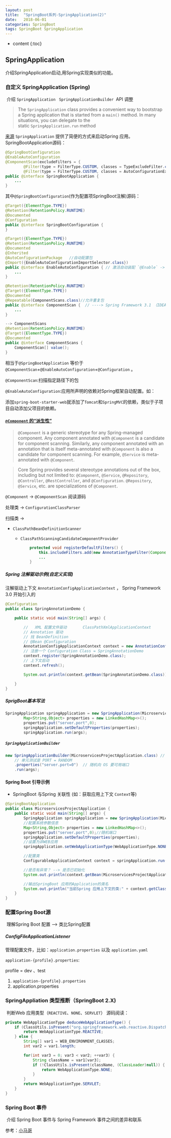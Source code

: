 ```yaml
---
layout: post
title:  "SpringBoot系列-SpringApplication(2)"
date:   2018-06-01
categories: SpringBoot
tags: SpringBoot SpringApplication
---
```


* content
{:toc}

## SpringApplication

  介绍SpringApplication启动,用Spring实现类似的功能。



### 自定义 SpringApplication  (Spring)

​	介绍 `SpringApplication ` `SpringApplicationBuilder `API 调整

> The `SpringApplication` class provides a convenient way to bootstrap a Spring application that is started from a `main()` method. In many situations, you can delegate to the static `SpringApplication.run` method

[来源](https://docs.spring.io/spring-boot/docs/2.0.4.RELEASE/reference/htmlsingle/#boot-features-spring-application)  `SpringApplication` 提供了简便的方式来启动Spring 应用。 SpringBootApplication源码：

```java
@SpringBootConfiguration
@EnableAutoConfiguration
@ComponentScan(excludeFilters = {
		@Filter(type = FilterType.CUSTOM, classes = TypeExcludeFilter.class),
		@Filter(type = FilterType.CUSTOM, classes = AutoConfigurationExcludeFilter.class) })
public @interface SpringBootApplication {
    ...
}
```
其中`@SpringBootConfiguration`(作为配置项SpringBoot注解)源码：

```java
@Target({ElementType.TYPE})
@Retention(RetentionPolicy.RUNTIME)
@Documented
@Configuration
public @interface SpringBootConfiguration {
}

@Target({ElementType.TYPE})
@Retention(RetentionPolicy.RUNTIME)
@Documented
@Inherited
@AutoConfigurationPackage   //自动配置包
@Import({EnableAutoConfigurationImportSelector.class})
public @interface EnableAutoConfiguration { // 激活自动装配 `@Enable` -> `@Enable` 开头的
	...
}

@Retention(RetentionPolicy.RUNTIME)
@Target({ElementType.TYPE})
@Documented
@Repeatable(ComponentScans.class)//允许重复包
public @interface ComponentScan {  // ----> Spring Framework 3.1 （IDEA 快捷键可查看）
	...
}

--> ComponentScans
@Retention(RetentionPolicy.RUNTIME)
@Target({ElementType.TYPE})
@Documented
public @interface ComponentScans {
    ComponentScan[] value(); 
}
```



相当于`@SpringBootApplication` 等价于`@ComponentScan`+`@EnableAutoConfiguration`+`@Configuration` 。

`@ComponentScan`:扫描指定路径下的包

`@EnableAutoConfiguration`:应用所声明的依赖对Spring框架自动配置。如：

添加`spring-boot-starter-web`就添加了`Tomcat`和`SpringMVC`的依赖，类似于子项目自动添加父项目的依赖。

#### [`@Component` 的“派生性”](https://github.com/spring-projects/spring-framework/wiki/Spring-Annotation-Programming-Model)

> `@Component` is a generic stereotype for any Spring-managed component. Any component annotated with `@Component` is a candidate for component scanning. Similarly, any component annotated with an annotation that is itself meta-annotated with `@Component` is also a candidate for component scanning. For example, `@Service` is meta-annotated with `@Component`.

> Core Spring provides several stereotype annotations out of the box, including but not limited to: `@Component`, `@Service`, `@Repository`, `@Controller`, `@RestController`, and `@Configuration`. `@Repository`, `@Service`, etc. are specializations of `@Component`.

`@Component` -> `@ComponentScan`  阅读源码

处理类 -> `ConfigurationClassParser`

扫描类 -> 

* `ClassPathBeanDefinitionScanner`

  * `ClassPathScanningCandidateComponentProvider`

    ```java
    	protected void registerDefaultFilters() {
    		this.includeFilters.add(new AnnotationTypeFilter(Component.class));
        	...
    	}
    ```

##### Spring 注解驱动示例(自定义实现)

注解驱动上下文 `AnnotationConfigApplicationContext` ， Spring Framework 3.0 开始引入的

```java
@Configuration
public class SpringAnnotationDemo {

    public static void main(String[] args) {

        //   XML 配置文件驱动       ClassPathXmlApplicationContext
        // Annotation 驱动
        // 找 BeanDefinition
        // @Bean @Configuration
        AnnotationConfigApplicationContext context = new AnnotationConfigApplicationContext();
        // 注册一个 Configuration Class = SpringAnnotationDemo
        context.register(SpringAnnotationDemo.class);
        // 上下文启动
        context.refresh();

        System.out.println(context.getBean(SpringAnnotationDemo.class));

    }
}
```

##### SprigBoot基本写法

```java
SpringApplication springApplication = new SpringApplication(MicroservicesProjectApplication.class);
        Map<String,Object> properties = new LinkedHashMap<>();
        properties.put("server.port",0);
        springApplication.setDefaultProperties(properties);
        springApplication.run(args);
```
##### `SpringApplicationBuilder`

```java
new SpringApplicationBuilder(MicroservicesProjectApplication.class) // Fluent API
    // 单元测试是 PORT = RANDOM
    .properties("server.port=0")  // 随机向 OS 要可用端口
    .run(args);
```

#### Spring Boot 引导示例

- SpringBoot 与Spring 关联性  (如：获取应用上下文 `Context`等)

```java
@SpringBootApplication
public class MicroservicesProjectApplication {
    public static void main(String[] args) {
        SpringApplication springApplication = new SpringApplication(MicroservicesProjectApplication.class);
        //配置系统参数信息
        Map<String,Object> properties = new LinkedHashMap<>();
        properties.put("server.port",0);//随机端口
        springApplication.setDefaultProperties(properties);
        //设置为非WEB应用
        springApplication.setWebApplicationType(WebApplicationType.NONE);

        //配置类
        ConfigurableApplicationContext context = springApplication.run(args);

        //是否有异常？ --> 是否已初始化
        System.out.println(context.getBean(MicroservicesProjectApplication.class));

        //输出SpringBoot 应用的Application的类名
        System.out.println("当前Spring 应用上下文的类:" + context.getClass().getName()); 
    }
}
```


### 配置Spring Boot源

​	理解Spring Boot 配置  --> 类比Spring配置

##### ConfigFileApplicationListener

管理配置文件，比如：`application.properties` 以及 `application.yaml`

`application-{profile}.properties`:

profile  = dev 、test

1. `application-{profile}.properties`
2. application.properties


### SpringAppliation 类型推断（SpringBoot 2.X)

​	判断Web 应用类型（`REACTIVE`、`NONE`、`SERVLET`）   源码阅读：

```java
private WebApplicationType deduceWebApplicationType() {
    if (ClassUtils.isPresent("org.springframework.web.reactive.DispatcherHandler", (ClassLoader)null) && !ClassUtils.isPresent("org.springframework.web.servlet.DispatcherServlet", (ClassLoader)null) && !ClassUtils.isPresent("org.glassfish.jersey.server.ResourceConfig", (ClassLoader)null)) {
        return WebApplicationType.REACTIVE;
    } else {
        String[] var1 = WEB_ENVIRONMENT_CLASSES;
        int var2 = var1.length;

        for(int var3 = 0; var3 < var2; ++var3) {
            String className = var1[var3];
            if (!ClassUtils.isPresent(className, (ClassLoader)null)) {
                return WebApplicationType.NONE;
            }
        }
        return WebApplicationType.SERVLET;
    }
}
```

### Spring Boot 事件

​	介绍 Spring Boot 事件与 Spring Framework 事件之间的差异和联系



参考：[小马哥](https://github.com/mercyblitz)